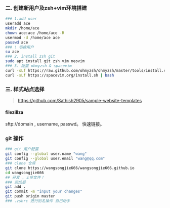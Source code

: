 ### 二. 创建新用户及zsh+vim环境搭建



```sh
### 1.add user
useradd ace
mkdir /home/ace
chown ace:ace /home/ace -R
usermod -d /home/ace ace
passwd ace
### ! 切换用户
su ace
### 2. install zsh git 
sudo apt install git zsh vim neovim
### 3. 配置 ohmyzsh & spacevim
curl -sLf https://raw.github.com/ohmyzsh/ohmyzsh/master/tools/install.sh | bash
curl -sLf https://spacevim.org/install.sh | bash
```





### 三. 样式站点选择

> https://github.com/Sathish2905/sample-website-templates


#### filezillza

sftp://domain ,  username, passwd。  快速链接。



### git 操作

```sh
### git 用户配置
git config --global user.name "wang"
git config --global user.email "wang@qq.com"
### clone 仓库
git clone https://wangsongjie666/wangsongjie666.github.io
cd wangsongjie666
## 开发 ，上传文件！
### 完成后
git add .
git commit -m "input your changes"
git push origin master
### .zshrc 进行别名操作 自己动手
```
